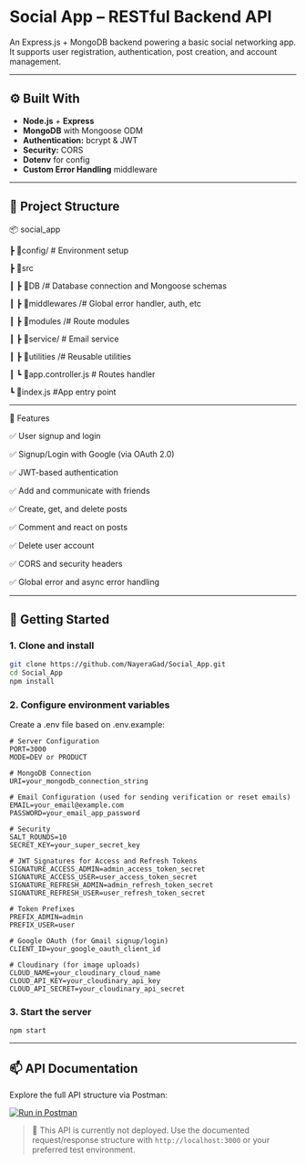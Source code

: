 # Social App – RESTful Backend API

An Express.js + MongoDB backend powering a basic social networking app. It supports user registration, authentication, post creation, and account management.

---

## ⚙️ Built With

- **Node.js** + **Express**
- **MongoDB** with Mongoose ODM
- **Authentication:** bcrypt & JWT
- **Security:** CORS
- **Dotenv** for config
- **Custom Error Handling** middleware

---

## 📁 Project Structure

📦 social_app

┣ 📂config/ # Environment setup

┣ 📂src

┃ ┣ 📂DB /# Database connection and Mongoose schemas

┃ ┣ 📂middlewares /# Global error handler, auth, etc

┃ ┣ 📂modules /# Route modules

┃ ┣ 📂service/ # Email service

┃ ┣ 📂utilities /# Reusable utilities

┃ ┗ 📜app.controller.js # Routes handler

┗ 📜index.js #App entry point

---

🧪 Features

✅ User signup and login

✅ Signup/Login with Google (via OAuth 2.0)

✅ JWT-based authentication

✅ Add and communicate with friends

✅ Create, get, and delete posts

✅ Comment and react on posts

✅ Delete user account

✅ CORS and security headers

✅ Global error and async error handling

---

## 🚀 Getting Started

### 1. Clone and install

```bash
git clone https://github.com/NayeraGad/Social_App.git
cd Social_App
npm install
```

### 2. Configure environment variables

Create a .env file based on .env.example:

```
# Server Configuration
PORT=3000
MODE=DEV or PRODUCT

# MongoDB Connection
URI=your_mongodb_connection_string

# Email Configuration (used for sending verification or reset emails)
EMAIL=your_email@example.com
PASSWORD=your_email_app_password

# Security
SALT_ROUNDS=10
SECRET_KEY=your_super_secret_key

# JWT Signatures for Access and Refresh Tokens
SIGNATURE_ACCESS_ADMIN=admin_access_token_secret
SIGNATURE_ACCESS_USER=user_access_token_secret
SIGNATURE_REFRESH_ADMIN=admin_refresh_token_secret
SIGNATURE_REFRESH_USER=user_refresh_token_secret

# Token Prefixes
PREFIX_ADMIN=admin
PREFIX_USER=user

# Google OAuth (for Gmail signup/login)
CLIENT_ID=your_google_oauth_client_id

# Cloudinary (for image uploads)
CLOUD_NAME=your_cloudinary_cloud_name
CLOUD_API_KEY=your_cloudinary_api_key
CLOUD_API_SECRET=your_cloudinary_api_secret
```

### 3. Start the server

```
npm start
```

---

## 📫 API Documentation

Explore the full API structure via Postman:

[![Run in Postman](https://run.pstmn.io/button.svg)](https://documenter.getpostman.com/view/36251048/2sAYQggTQq)

> 🔧 This API is currently not deployed. Use the documented request/response structure with `http://localhost:3000` or your preferred test environment.
